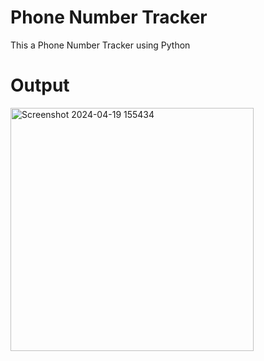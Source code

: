 # Phone Number Tracker

This a Phone Number Tracker using Python

# Output 


<img width="389" alt="Screenshot 2024-04-19 155434" src="https://github.com/purnchand/Phone-Number-Tracker/assets/117894875/8134512a-6453-4c63-a493-b7acec7da650">
